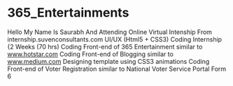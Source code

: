 # 365_Entertainments
Hello My Name Is Saurabh And Attending Online Virtual Intenship From internship.suvenconsultants.com UI/UX (Html5 + CSS3) Coding Internship {2 Weeks (70 hrs) Coding Front-end of 365 Entertainment similar to www.hotstar.com
Coding Front-end of Blogging similar to www.medium.com
Designing template using CSS3 animations
Coding Front-end of Voter Registration similar to National Voter Service Portal Form 6
